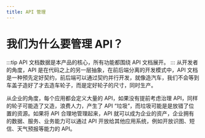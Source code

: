 ```yaml
---
title: API 管理
---
```


# 我们为什么要管理 API？

:::tip
API 文档数据是本产品的核心，所有功能都围绕 API 文档展开。
:::
从开发者的角度，API 是在代码之上的另一层抽象，在前后端分离的开发模式中，API 文档是一种预先定好契约，前后端可以通过契约并行开发，就像造汽车，我们不会等到车盖子造好了才去造车轮子，而是定好轮子的尺寸，同时生产。

从企业的角度，每个应用都会定义大量的 API，如果没有提前考虑治理 API，同样的轮子可能造了又造，浪费人力，产生了 API “垃圾”，而垃圾可能是是放错了位置的资源。如果将 API 合理地管理起来，API 就可以成为企业的资产，企业拥有的数据、服务、业务能力可以通过 API 开放给其他应用系统，例如开放识图、短信、天气预报等能力的 API。
